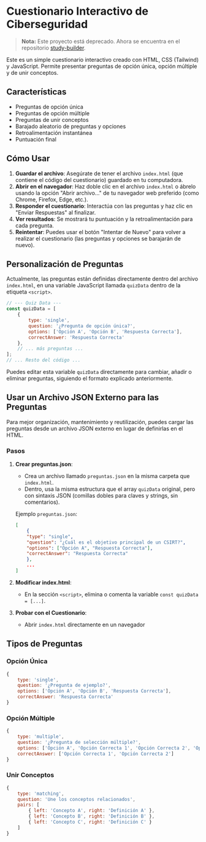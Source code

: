 # Cuestionario Interactivo de Ciberseguridad
> **Nota:** Este proyecto está deprecado. Ahora se encuentra en el repositorio [study-builder](https://github.com/Joacohbc/study-builder).

Este es un simple cuestionario interactivo creado con HTML, CSS (Tailwind) y JavaScript. Permite presentar preguntas de opción única, opción múltiple y de unir conceptos.

## Características

- Preguntas de opción única
- Preguntas de opción múltiple
- Preguntas de unir conceptos
- Barajado aleatorio de preguntas y opciones
- Retroalimentación instantánea
- Puntuación final

## Cómo Usar

1. **Guardar el archivo**: Asegúrate de tener el archivo `index.html` (que contiene el código del cuestionario) guardado en tu computadora.
2. **Abrir en el navegador**: Haz doble clic en el archivo `index.html` o ábrelo usando la opción "Abrir archivo..." de tu navegador web preferido (como Chrome, Firefox, Edge, etc.).
3. **Responder el cuestionario**: Interactúa con las preguntas y haz clic en "Enviar Respuestas" al finalizar.
4. **Ver resultados**: Se mostrará tu puntuación y la retroalimentación para cada pregunta.
5. **Reintentar**: Puedes usar el botón "Intentar de Nuevo" para volver a realizar el cuestionario (las preguntas y opciones se barajarán de nuevo).

## Personalización de Preguntas

Actualmente, las preguntas están definidas directamente dentro del archivo `index.html`, en una variable JavaScript llamada `quizData` dentro de la etiqueta `<script>`.

```javascript
// --- Quiz Data ---
const quizData = [
    {
        type: 'single',
        question: '¿Pregunta de opción única?',
        options: ['Opción A', 'Opción B', 'Respuesta Correcta'],
        correctAnswer: 'Respuesta Correcta'
    },
    // ... más preguntas ...
];
// ... Resto del código ...
```

Puedes editar esta variable `quizData` directamente para cambiar, añadir o eliminar preguntas, siguiendo el formato explicado anteriormente.

## Usar un Archivo JSON Externo para las Preguntas

Para mejor organización, mantenimiento y reutilización, puedes cargar las preguntas desde un archivo JSON externo en lugar de definirlas en el HTML.

### Pasos

1. **Crear preguntas.json**:
    - Crea un archivo llamado `preguntas.json` en la misma carpeta que `index.html`.
    - Dentro, usa la misma estructura que el array `quizData` original, pero con sintaxis JSON (comillas dobles para claves y strings, sin comentarios).

    Ejemplo `preguntas.json`:

    ```json
    [
        {
        "type": "single",
        "question": "¿Cuál es el objetivo principal de un CSIRT?",
        "options": ["Opción A", "Respuesta Correcta"],
        "correctAnswer": "Respuesta Correcta"
        },
        ...
    ]
    ```

2. **Modificar index.html**:
   - En la sección `<script>`, elimina o comenta la variable `const quizData = [...]`.

3. **Probar con el Cuestionario**:
   - Abrir `index.html` directamente en un navegador

## Tipos de Preguntas

### Opción Única

```javascript
{
    type: 'single',
    question: '¿Pregunta de ejemplo?',
    options: ['Opción A', 'Opción B', 'Respuesta Correcta'],
    correctAnswer: 'Respuesta Correcta'
}
```

### Opción Múltiple

```javascript
{
    type: 'multiple',
    question: '¿Pregunta de selección múltiple?',
    options: ['Opción A', 'Opción Correcta 1', 'Opción Correcta 2', 'Opción D'],
    correctAnswer: ['Opción Correcta 1', 'Opción Correcta 2']
}
```

### Unir Conceptos

```javascript
{
    type: 'matching',
    question: 'Une los conceptos relacionados',
    pairs: [
        { left: 'Concepto A', right: 'Definición A' },
        { left: 'Concepto B', right: 'Definición B' },
        { left: 'Concepto C', right: 'Definición C' }
    ]
}
```
